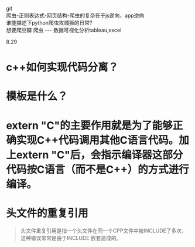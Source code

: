 git  
爬虫-正则表达式-网页结构-爬虫的复杂在于js逆向，app逆向  
谁能描述下python爬虫攻城狮的日常?  
想要爬豆瓣 爬虫 --- 数据可视化分析tableau,excel  

8.29  
# c++如何实现代码分离？  
# 模板是什么？  
# extern "C"的主要作用就是为了能够正确实现C++代码调用其他C语言代码。加上extern "C"后，会指示编译器这部分代码按C语言（而不是C++）的方式进行编译。  
# 头文件的重复引用  
> 头文件重复引用是指一个头文件在同一个CPP文件中被INCLUDE了多次，这种错误常常是由于INCLUDE 嵌套造成的。


